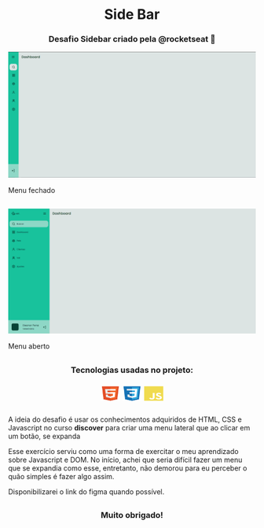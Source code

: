 <h1 align="center">Side Bar</h1>
<h3 align="center">Desafio Sidebar criado pela @rocketseat 🚀</h3>


<img src="https://raw.githubusercontent.com/gosttavo/SideBar/main/preview/preveiw-closed.png" alt="Menu fechado">
<p>Menu fechado</p>

##

<img src="https://raw.githubusercontent.com/gosttavo/SideBar/main/preview/preview-opened.png" alt="Menu aberto">
<p>Menu aberto</p>

##

<h3 align="center">Tecnologias usadas no projeto:<h3>
<div align="center">
  <img align="center" alt="HTML" height="30" width="40" src="https://raw.githubusercontent.com/devicons/devicon/master/icons/html5/html5-original.svg">
  <img align="center" alt="CSS" height="30" width="40" src="https://raw.githubusercontent.com/devicons/devicon/master/icons/css3/css3-original.svg">
  <img align="center" alt="Js" height="30" width="40" src="https://raw.githubusercontent.com/devicons/devicon/master/icons/javascript/javascript-plain.svg">
</div>

##

<p>A ideia do desafio é usar os conhecimentos adquiridos de HTML, CSS e Javascript no curso <strong>discover</strong> para criar uma menu lateral que ao clicar em um botão, se expanda</p>
<p>Esse exercício serviu como uma forma de exercitar o meu aprendizado sobre Javascript e DOM. No início, achei que seria difícil fazer um menu que se expandia como esse, entretanto, não demorou para eu perceber o quão simples é fazer algo assim.</p>
<p>Disponibilizarei o link do figma quando possível.</p>

##

<h3 align="center">Muito obrigado!</h3>
